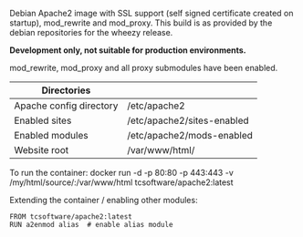 Debian Apache2 image with SSL support (self signed certificate created on startup), mod_rewrite and mod_proxy. This build is as provided by the debian repositories for the wheezy release.

**Development only, not suitable for production environments.**

mod_rewrite, mod_proxy and all proxy submodules have been enabled.

| Directories | |
|---|---|
| Apache config directory | /etc/apache2 |
| Enabled sites | /etc/apache2/sites-enabled |
| Enabled modules | /etc/apache2/mods-enabled |
| Website root | /var/www/html/ |

To run the container:
docker run -d -p 80:80 -p 443:443 -v /my/html/source/:/var/www/html tcsoftware/apache2:latest

Extending the container / enabling other modules:

```
FROM tcsoftware/apache2:latest
RUN a2enmod alias  # enable alias module
```
